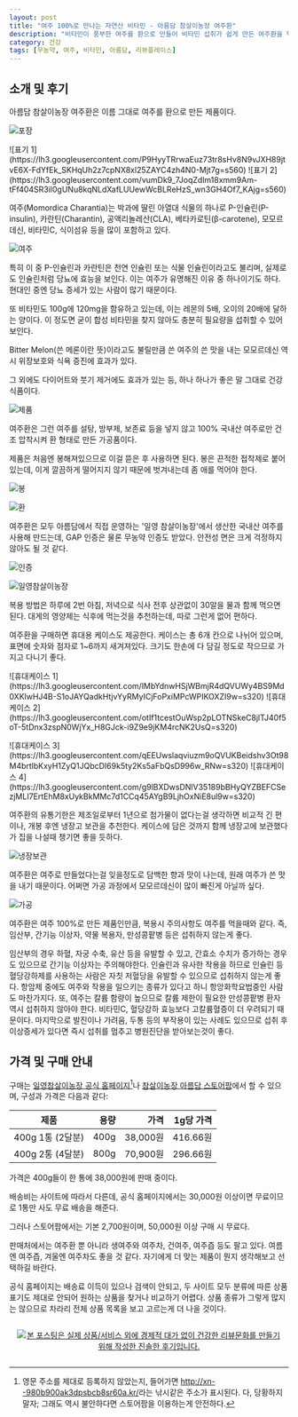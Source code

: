 ```yaml
---
layout: post
title: "여주 100%로 만나는 자연산 비타민 - 아름담 참살이농장 여주환"
description: "비타민이 풍부한 여주를 환으로 만들어 비타민 섭취가 쉽게 만든 여주환을 먹어봤다."
category: 건강
tags: [무농약, 여주, 비타민, 아름담, 리뷰플레이스]
---
```


## 소개 및 후기

아름담 참살이농장 여주환은
이름 그대로 여주를 환으로 만든 제품이다.

![포장](https://lh3.googleusercontent.com/InOthetCoWL5pj6g0GiHcvbEdA272qNpDhPfB2kJf_XAhWU0Ql7304wLghXzS_KhUmoSeL2KtoaKrQ=s560)

<p class="center" markdown="1">
![표기 1](https://lh3.googleusercontent.com/P9HyyTRrwaEuz73tr8sHv8N9vJXH89jtvE6X-FdYfEk_SKHqUh2z7cpNX8xl25ZAYC4zh4N0-Mjt7g=s560)
![표기 2](https://lh3.googleusercontent.com/vumDk9_7JoqZdlm18xmm9Am-tFf404SR3il0gUNu8kqNLdXafLUUewWcBLReHzS_wn3GH4Of7_KAjg=s560)
</p>

여주(Momordica Charantia)는 박과에 딸린 아열대 식물의 하나로
P-인슐린(P-insulin),
카란틴(Charantin),
공액리놀레산(CLA),
베타카로틴(β-carotene),
모모르데신,
비타민C,
식이섬유 등을 많이 포함하고 있다.

![여주](https://lh3.googleusercontent.com/-2ghwpAXQUg4/WhF4-CU0krI/AAAAAAAAa8Y/hdV6_X_fLtAKb08YU5gRzTtQ7wuV9YqRQCE0YBhgL/s560/areumdam-bitter-melon-pill-bittermelon.jpg)

특히 이 중 P-인슐린과 카란틴은 천연 인슐린 또는 식물 인슐린이라고도 불리며,
실제로도 인슐린처럼 당뇨에 효능을 보인다.
이는 여주가 유명해진 이유 중 하나이기도 하다.
현대인 중엔 당뇨 증세가 있는 사람이 많기 때문이다.

또 비타민도 100g에 120mg을 함유하고 있는데,
이는 레몬의 5배, 오이의 20배에 달하는 양이다.
이 정도면 굳이 합성 비타민을 찾지 않아도
충분히 필요량을 섭취할 수 있어 보인다.

Bitter Melon(쓴 메론이란 뜻)이라고도 불릴만큼 쓴 여주의
쓴 맛을 내는 모모르데신 역시
위장보호와 식욕 증진에 효과가 있다.

그 외에도 다이어트와 붓기 제거에도 효과가 있는 등,
하나 하나가 좋은 말 그대로 건강 식품이다.

![제품](https://lh3.googleusercontent.com/_kGgPszEVbR-iJ4PucGCRhiV86jKIg7f6RDzp6mBQJxHUyGO25C438gF7c1VtKCXQNQxJD9aBkZk0w=s560)

여주환은 그런 여주를
설탕, 방부제, 보존료 등을 넣지 않고
100% 국내산 여주로만 건조 압착시켜 환 형태로 만든 가공품이다.

제품은 처음엔 봉해져있으므로 이걸 뜯은 후 사용하면 된다.
봉은 끈적한 접착제로 붙어 있는데,
이게 깔끔하게 떨어지지 않기 때문에 벗겨내는데 좀 애를 먹어야 한다.

![봉](https://lh3.googleusercontent.com/kp6CgO2HE3mGoE_RTYODp6atN97i-aeevf1bJth7c-CTXV9E5hoAjI9BgcMNGCjYU_EmAHo9zG7nBA=s560)

![환](https://lh3.googleusercontent.com/qHfhEfckMuAfwLW0cQFZBYLL-IERXkaVixM-R_xesbgnsH_WJMncnO5pA0dF1MZQOhjTzZj8b6hDeg=s560)

여주환은 모두 아름담에서 직접 운영하는 '일영 참살이농장'에서 생산한 국내산 여주를 사용해 만드는데,
GAP 인증은 물론 무농약 인증도 받았다.
안전성 면은 크게 걱정하지 않아도 될 것 같다.

![인증](https://lh3.googleusercontent.com/-Y7kw9xoipk4/WhF2wLibs_I/AAAAAAAAa6M/CYkl5p7Yh5EgmeDPqEoPVS4I4x1edmqiwCE0YBhgL/s560/areumdam-bitter-melon-pill-cert.jpg)

![일영참살이농장](https://lh3.googleusercontent.com/-V70Bvp87__E/WhF7knJ2BWI/AAAAAAAAa8w/Uq1zZ2xEJ6o0XSzix5LjjknPHCxElPB-gCE0YBhgL/s560/areumdam-bitter-melon-pill-farm.jpg)

복용 방법은 하루에 2번 아침, 저녁으로 식사 전후 상관없이 30알을 물과 함께 먹으면 된다.
대게의 영양제는 식후에 먹는것을 추천하는데,
따로 그런게 없어 편하다.

여주환을 구매하면 휴대용 케이스도 제공한다.
케이스는 총 6개 칸으로 나뉘어 있으며,
표면에 숫자와 점자로 1~6까지 새겨져있다.
크기도 한손에 다 담길 정도로 작으므로 가지고 다니기 좋다.

<p class="center" markdown="1">
![휴대케이스 1](https://lh3.googleusercontent.com/lMbYdnwHSjWBmjR4dQVUWy4BS9Md0XKlwHJ4B-S1oJAYQadkHtjvYyRMyICjFoPxiMPcWPIKOXZI9w=s320)
![휴대케이스 2](https://lh3.googleusercontent.com/otIf1tcestOuWsp2pLOTNSkeC8jlTJ40f5oT-5tDnx3zspN0WjYx_H8GJck-i9Z9e9jKM4rcNK2UsQ=s320)
</p>

<p class="center" markdown="1">
![휴대케이스 3](https://lh3.googleusercontent.com/qEEUwslaqviuzm9oQVUKBeidshv3Ot98M4brtlbKxyH1ZyQ1JQbcDI69k5ty2Ks5aFbQsD996w_RNw=s320)
![휴대케이스 4](https://lh3.googleusercontent.com/g9lBXDwsDNlV35189bBHyQYZBEFCSezjMLI7ErtEhM8xUykBkMMc7d1CCq45AYgB9LjhOxNiE8ul9w=s320)
</p>

여주환의 유통기한은 제조일로부터 1년으로
첨가물이 없다는걸 생각하면 비교적 긴 편이나,
개봉 후엔 냉장고 보관을 추천한다.
케이스에 담은 것까지 함께 냉장고에 보관했다가
집을 나설때 챙기면 좋을 듯하다.

![냉장보관](https://lh3.googleusercontent.com/SHMzhcCnjsEAbuflnIOh5vONnc-6k9cpsZSP--BmuRVPDi5H2g-zWI-E0dhH7heWpfCGh3jzbQ-Rtg=s560)

여주환은 여주로 만들었다는걸 잊을정도로 담백한 향과 맛이 나는데,
원래 여주가 쓴 맛을 내기 때문이다.
어쩌면 가공 과정에서 모모르데신이 많이 빠진게 아닐까 싶다.

![가공](https://lh3.googleusercontent.com/-x4v1Uthvs7o/WhF8N6HYpFI/AAAAAAAAa9M/YEyPXMOthUMxvmIk0Rdt7JvCI4AMvTEOACE0YBhgL/s560/areumdam-bitter-melon-pill-processing.jpg)

여주환은 여주 100%로 만든 제품인만큼,
복용시 주의사항도 여주를 먹을때와 같다.
즉, 임산부, 간기능 이상자, 약물 복용자, 만성콩팥병 등은 섭취하지 않는게 좋다.

임산부의 경우 하혈, 자궁 수축, 유산 등을 유발할 수 있고,
간효소 수치가 증가하는 경우도 있으므로 간기능 이상자는 주의해야한다.
인슐린과 유사한 작용을 하므로 인슐린 등 혈당강하제를 사용하는 사람은
자칫 저혈당을 유발할 수 있으므로 섭취하지 않는게 좋다.
항암제 중에도 여주와 작용을 일으키는 종류가 있다고 하니
항앙화학요법중인 사람도 마찬가지다.
또, 여주는 칼륨 함량이 높으므로 칼륨 제한이 필요한 만성콩팥병 환자 역시 섭취하지 않아야 한다.
비타민C, 혈당강하 효능보다 고칼륨혈증이 더 우려되기 때문이다.
마지막으로 발진이나 가려움, 두통 등의 부작용이 있는 사례도 있으므로
섭취 후 이상증세가 있다면 즉시 섭취를 멈추고 병원진단을 받아보는것이 좋다.

<!--
정보 출처:

http://www.cgss.co.kr/bbs/bbs_list.php?boardT=v&board_data=aWR4PTkzJnN0YXJ0UGFnZT0wJmxpc3RObz0xJnRhYmxlPWNzX2Jic19kYXRhJmNvZGU9aGVhbHRoJnNlYXJjaF9pdGVtPSZzZWFyY2hfb3JkZXI9||&search_items=Y29kZT1oZWFsdGgmc2VhcmNoX2l0ZW09JnNlYXJjaF9vcmRlcj0mdW5zaW5nY29kZTE9JnVuc2luZ2NvZGUyPSZjYXRlPSZwd2Q9||
-->



## 가격 및 구매 안내

구매는 [일영참살이농장 공식 홈페이지](http://일영참살이농장.kr/)[^2]나
[참살이농장 아름담 스토어팜](http://storefarm.naver.com/ab1010)에서 할 수 있으며,
구성과 가격은 다음과 같다:

[^2]: 영문 주소를 제대로 등록하지 않았는지, 들어가면 <http://xn--980b900ak3dpsbcb8sr60a.kr/>라는 낚시같은 주소가 표시된다. 다, 당황하지 말자; 그래도 역시 불안하다면 스토어팜을 이용하는게 안전하다.

제품             | 용량 | 가격     | 1g당 가격
-----------------|-----:|---------:|----------:
400g 1통 (2달분) | 400g | 38,000원 |  416.66원
400g 2통 (4달분) | 800g | 70,900원 |  296.66원

가격은 400g들이 한 통에 38,000원에 판매 중이다.

배송비는 사이트에 따라서 다른데,
공식 홈페이지에서는 30,000원 이상이면 무료이므로
1통만 사도 무료 배송을 해준다.

그러나 스토어팜에서는 기본 2,700원이며,
50,000원 이상 구매 시 무료다.

판매처에서는 여주환 뿐 아니라
생여주와 여주차, 건여주, 여주즙 등도 팔고 있다.
여름엔 여주즙, 겨울엔 여주차도 좋을 것 같다.
자기에게 더 맞는 제품이 뭔지 생각해보고 선택하길 바란다.

공식 홈페이지는 배송료 이득이 있으나 검색이 안되고,
두 사이트 모두 분류에 따른 상품 표기도 제대로 안되어
원하는 상품을 찾거나 비교하기 어렵다.
상품 종류가 그렇게 많지는 않으므로 차라리 전체 상품 목록을 보고 고르는게 더 나을 것이다.



<div style="text-align: center; padding: 1em;"><a href="http://reviewplace.co.kr/detail.php?number=10560" target="_blank"><img src="http://reviewplace.co.kr/blog_traffic.php?key=MTA1NjB8cmV6bm9h" border="0" alt="본 포스팅은 실제 상품/서비스 외에 경제적 대가 없이 건강한 리뷰문화를 만들기 위해 작성한 진솔한 후기입니다."></a></div>
